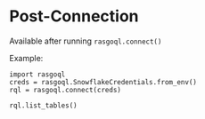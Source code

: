 # Post-Connection

Available after running `rasgoql.connect()`

Example:

```
import rasgoql
creds = rasgoql.SnowflakeCredentials.from_env()
rql = rasgoql.connect(creds)

rql.list_tables()
```
